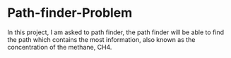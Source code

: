 # Path-finder-Problem
In this project, I am asked to path finder, the path finder will be able to find the path which contains the most information, also known as the concentration of the methane, CH4. 

